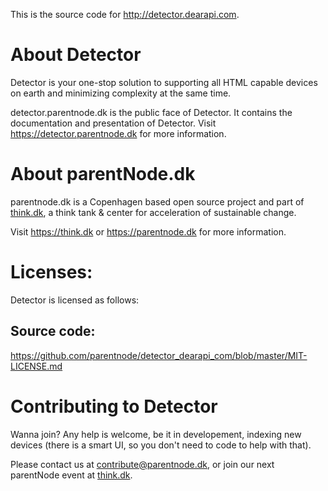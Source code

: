 This is the source code for http://detector.dearapi.com.

# About Detector
Detector is your one-stop solution to supporting all HTML capable devices on earth and minimizing complexity at the same time.

detector.parentnode.dk is the public face of Detector. It contains the documentation and presentation of Detector.
Visit https://detector.parentnode.dk for more information.

# About parentNode.dk
parentnode.dk is a Copenhagen based open source project and part of [think.dk](http://think.dk), a think tank & center for acceleration of sustainable change. 

Visit https://think.dk or https://parentnode.dk for more information.

# Licenses:
Detector is licensed as follows:

## Source code:
https://github.com/parentnode/detector_dearapi_com/blob/master/MIT-LICENSE.md


# Contributing to Detector
Wanna join? Any help is welcome, be it in developement, indexing new devices (there is a smart UI, so you don't need to code to help with that). 

Please contact us at [contribute@parentnode.dk](mailto:contribute@parentnode.dk), or join our next parentNode event at [think.dk](https://think.dk/events).